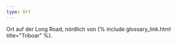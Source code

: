 ```yaml
---
type: Ort
---
```


Ort auf der Long Road, nördlich von {% include glossary_link.html title="Triboar" %}.

